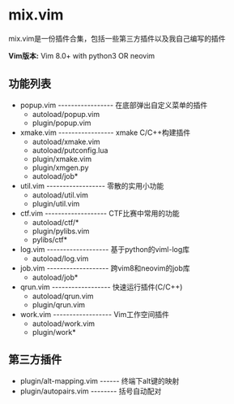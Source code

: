 
# mix.vim

mix.vim是一份插件合集，包括一些第三方插件以及我自己编写的插件

**Vim版本:** Vim 8.0+ with python3 OR neovim

## 功能列表
* popup.vim ----------------- 在底部弹出自定义菜单的插件
  * autoload/popup.vim
  * plugin/popup.vim
* xmake.vim ----------------- xmake C/C++构建插件
  * autoload/xmake.vim
  * autoload/putconfig.lua
  * plugin/xmake.vim
  * plugin/xmgen.py
  * autoload/job*
* util.vim ------------------ 零散的实用小功能
  * autoload/util.vim
  * plugin/util.vim
* ctf.vim ------------------- CTF比赛中常用的功能
  * autoload/ctf/*
  * plugin/pylibs.vim
  * pylibs/ctf*
* log.vim ------------------- 基于python的viml-log库
  * autoload/log.vim
* job.vim ------------------- 跨vim8和neovim的job库
  * autoload/job*
* qrun.vim ------------------ 快速运行插件(C/C++)
  * autoload/qrun.vim
  * plugin/qrun.vim
* work.vim ------------------ Vim工作空间插件
  * autoload/work.vim
  * plugin/work*

## 第三方插件
* plugin/alt-mapping.vim ------ 终端下alt键的映射
* plugin/autopairs.vim -------- 括号自动配对
